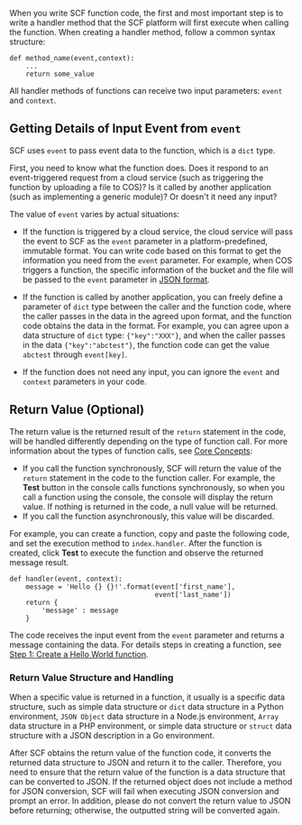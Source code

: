 When you write SCF function code, the first and most important step is to write a handler method that the SCF platform will first execute when calling the function. When creating a handler method, follow a common syntax structure:
```
def method_name(event,context): 
    ...
    return some_value
```
All handler methods of functions can receive two input parameters: `event` and `context`.

## Getting Details of Input Event from `event`
SCF uses `event` to pass event data to the function, which is a `dict` type.

First, you need to know what the function does. Does it respond to an event-triggered request from a cloud service (such as triggering the function by uploading a file to COS)? Is it called by another application (such as implementing a generic module)? Or doesn't it need any input?

The value of `event` varies by actual situations:

- If the function is triggered by a cloud service, the cloud service will pass the event to SCF as the `event` parameter in a platform-predefined, immutable format. You can write code based on this format to get the information you need from the `event` parameter.
For example, when COS triggers a function, the specific information of the bucket and the file will be passed to the `event` parameter in [JSON format](https://intl.cloud.tencent.com/document/product/583/9707#cos-.E8.A7.A6.E5.8F.91.E5.99.A8.E7.9A.84.E4.BA.8B.E4.BB.B6.E6.B6.88.E6.81.AF.E7.BB.93.E6.9E.84).

- If the function is called by another application, you can freely define a parameter of `dict` type between the caller and the function code, where the caller passes in the data in the agreed upon format, and the function code obtains the data in the format.
For example, you can agree upon a data structure of `dict` type: `{"key":"XXX"}`, and when the caller passes in the data `{"key":"abctest"}`, the function code can get the value `abctest` through `event[key]`.

- If the function does not need any input, you can ignore the `event` and `context` parameters in your code.

## Return Value (Optional)

The return value is the returned result of the `return` statement in the code, will be handled differently depending on the type of function call. For more information about the types of function calls, see [Core Concepts](https://intl.cloud.tencent.com/document/product/583/9210):
- If you call the function synchronously, SCF will return the value of the `return` statement in the code to the function caller.
For example, the **Test** button in the console calls functions synchronously, so when you call a function using the console, the console will display the return value. If nothing is returned in the code, a null value will be returned.
- If you call the function asynchronously, this value will be discarded.

For example, you can create a function, copy and paste the following code, and set the execution method to `index.handler`. After the function is created, click **Test** to execute the function and observe the returned message result.
```
def handler(event, context):
    message = 'Hello {} {}!'.format(event['first_name'], 
                                    event['last_name'])  
    return { 
        'message' : message
    } 
``` 

The code receives the input event from the `event` parameter and returns a message containing the data.
For details steps in creating a function, see [Step 1: Create a Hello World function](https://intl.cloud.tencent.com/document/product/583/9204).

### Return Value Structure and Handling

When a specific value is returned in a function, it usually is a specific data structure, such as simple data structure or `dict` data structure in a Python environment, `JSON Object` data structure in a Node.js environment, `Array` data structure in a PHP environment, or simple data structure or `struct` data structure with a JSON description in a Go environment.

After SCF obtains the return value of the function code, it converts the returned data structure to JSON and return it to the caller. Therefore, you need to ensure that the return value of the function is a data structure that can be converted to JSON. If the returned object does not include a method for JSON conversion, SCF will fail when executing JSON conversion and prompt an error. In addition, please do not convert the return value to JSON before returning; otherwise, the outputted string will be converted again.
